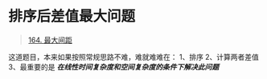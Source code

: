 # 排序后差值最大问题
> [164. 最大间距](https://leetcode-cn.com/problems/maximum-gap/)

这道题目，本来如果按照常规思路不难，难就难难在：
1、排序
2、计算两者差值
3、最重要的是 ***在线性时间复杂度和空间复杂度的条件下解决此问题***
